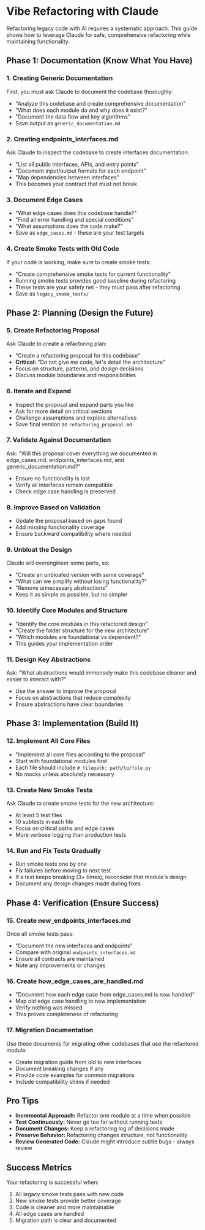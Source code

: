 # Vibe Refactoring with Claude

Refactoring legacy code with AI requires a systematic approach. This guide shows how to leverage Claude for safe, comprehensive refactoring while maintaining functionality.

## Phase 1: Documentation (Know What You Have)

### 1. Creating Generic Documentation

First, you must ask Claude to document the codebase thoroughly:
- "Analyze this codebase and create comprehensive documentation"
- "What does each module do and why does it exist?"
- "Document the data flow and key algorithms"
- Save output as `generic_documentation.md`

### 2. Creating endpoints_interfaces.md

Ask Claude to inspect the codebase to create interfaces documentation:
- "List all public interfaces, APIs, and entry points"
- "Document input/output formats for each endpoint"
- "Map dependencies between interfaces"
- This becomes your contract that must not break

### 3. Document Edge Cases

- "What edge cases does this codebase handle?"
- "Find all error handling and special conditions"
- "What assumptions does the code make?"
- Save as `edge_cases.md` - these are your test targets

### 4. Create Smoke Tests with Old Code

If your code is working, make sure to create smoke tests:
- "Create comprehensive smoke tests for current functionality"
- Running smoke tests provides good baseline during refactoring
- These tests are your safety net - they must pass after refactoring
- Save as `legacy_smoke_tests/`

## Phase 2: Planning (Design the Future)

### 5. Create Refactoring Proposal

Ask Claude to create a refactoring plan:
- "Create a refactoring proposal for this codebase"
- **Critical:** "Do not give me code, let's detail the architecture"
- Focus on structure, patterns, and design decisions
- Discuss module boundaries and responsibilities

### 6. Iterate and Expand

- Inspect the proposal and expand parts you like
- Ask for more detail on critical sections
- Challenge assumptions and explore alternatives
- Save final version as `refactoring_proposal.md`

### 7. Validate Against Documentation

Ask: "Will this proposal cover everything we documented in edge_cases.md, endpoints_interfaces.md, and generic_documentation.md?"
- Ensure no functionality is lost
- Verify all interfaces remain compatible
- Check edge case handling is preserved

### 8. Improve Based on Validation

- Update the proposal based on gaps found
- Add missing functionality coverage
- Ensure backward compatibility where needed

### 9. Unbloat the Design

Claude will overengineer some parts, so:
- "Create an unbloated version with same coverage"
- "What can we simplify without losing functionality?"
- "Remove unnecessary abstractions"
- Keep it as simple as possible, but no simpler

### 10. Identify Core Modules and Structure

- "Identify the core modules in this refactored design"
- "Create the folder structure for the new architecture"
- "Which modules are foundational vs dependent?"
- This guides your implementation order

### 11. Design Key Abstractions

Ask: "What abstractions would immensely make this codebase cleaner and easier to interact with?"
- Use the answer to improve the proposal
- Focus on abstractions that reduce complexity
- Ensure abstractions have clear boundaries

## Phase 3: Implementation (Build It)

### 12. Implement All Core Files

- "Implement all core files according to the proposal"
- Start with foundational modules first
- Each file should include `# filepath: path/to/file.py`
- No mocks unless absolutely necessary

### 13. Create New Smoke Tests

Ask Claude to create smoke tests for the new architecture:
- At least 5 test files
- 10 subtests in each file
- Focus on critical paths and edge cases
- More verbose logging than production tests

### 14. Run and Fix Tests Gradually

- Run smoke tests one by one
- Fix failures before moving to next test
- If a test keeps breaking (3+ times), reconsider that module's design
- Document any design changes made during fixes

## Phase 4: Verification (Ensure Success)

### 15. Create new_endpoints_interfaces.md

Once all smoke tests pass:
- "Document the new interfaces and endpoints"
- Compare with original `endpoints_interfaces.md`
- Ensure all contracts are maintained
- Note any improvements or changes

### 16. Create how_edge_cases_are_handled.md

- "Document how each edge case from edge_cases.md is now handled"
- Map old edge case handling to new implementation
- Verify nothing was missed
- This proves completeness of refactoring

### 17. Migration Documentation

Use these documents for migrating other codebases that use the refactored module:
- Create migration guide from old to new interfaces
- Document breaking changes if any
- Provide code examples for common migrations
- Include compatibility shims if needed

## Pro Tips

- **Incremental Approach:** Refactor one module at a time when possible
- **Test Continuously:** Never go too far without running tests
- **Document Changes:** Keep a refactoring log of decisions made
- **Preserve Behavior:** Refactoring changes structure, not functionality
- **Review Generated Code:** Claude might introduce subtle bugs - always review

## Success Metrics

Your refactoring is successful when:
1. All legacy smoke tests pass with new code
2. New smoke tests provide better coverage
3. Code is cleaner and more maintainable
4. All edge cases are handled
5. Migration path is clear and documented